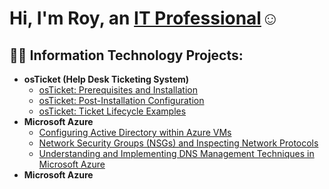 # <h1>Hi, I'm Roy, an <a href="https://www.linkedin.com/in/roy-murray-19261430b/">IT Professional</a>☺</h1>

<h2>👨‍💻 Information Technology Projects:</h2>

- <b>osTicket (Help Desk Ticketing System)</b>
  - [osTicket: Prerequisites and Installation](https://github.com/Roy-Murray/osticket-prereqs)
  - [osTicket: Post-Installation Configuration](https://github.com/Roy-Murray/post-install-config)
  - [osTicket: Ticket Lifecycle Examples](https://github.com/Roy-Murray/ticket-lifecycle)
- <b>Microsoft Azure</b>
  - [Configuring Active Directory within Azure VMs](https://github.com/Roy-Murray/configure-ad)
  - [Network Security Groups (NSGs) and Inspecting Network Protocols](https://github.com/Roy-Murray/azure-network-protocols)
  - [Understanding and Implementing DNS Management Techniques in Microsoft Azure](https://github.com/Roy-Murray/DNS-Management)
- <b>Microsoft Azure</b>
